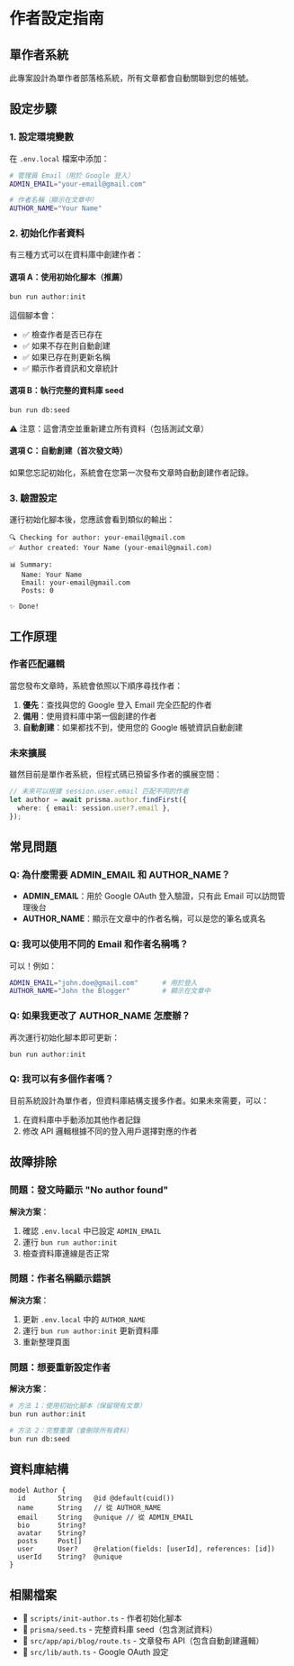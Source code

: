 # 作者設定指南

## 單作者系統

此專案設計為單作者部落格系統，所有文章都會自動關聯到您的帳號。

## 設定步驟

### 1. 設定環境變數

在 `.env.local` 檔案中添加：

```bash
# 管理員 Email（用於 Google 登入）
ADMIN_EMAIL="your-email@gmail.com"

# 作者名稱（顯示在文章中）
AUTHOR_NAME="Your Name"
```

### 2. 初始化作者資料

有三種方式可以在資料庫中創建作者：

#### 選項 A：使用初始化腳本（推薦）

```bash
bun run author:init
```

這個腳本會：
- ✅ 檢查作者是否已存在
- ✅ 如果不存在則自動創建
- ✅ 如果已存在則更新名稱
- ✅ 顯示作者資訊和文章統計

#### 選項 B：執行完整的資料庫 seed

```bash
bun run db:seed
```

⚠️ 注意：這會清空並重新建立所有資料（包括測試文章）

#### 選項 C：自動創建（首次發文時）

如果您忘記初始化，系統會在您第一次發布文章時自動創建作者記錄。

### 3. 驗證設定

運行初始化腳本後，您應該會看到類似的輸出：

```
🔍 Checking for author: your-email@gmail.com
✅ Author created: Your Name (your-email@gmail.com)

📊 Summary:
   Name: Your Name
   Email: your-email@gmail.com
   Posts: 0

✨ Done!
```

## 工作原理

### 作者匹配邏輯

當您發布文章時，系統會依照以下順序尋找作者：

1. **優先**：查找與您的 Google 登入 Email 完全匹配的作者
2. **備用**：使用資料庫中第一個創建的作者
3. **自動創建**：如果都找不到，使用您的 Google 帳號資訊自動創建

### 未來擴展

雖然目前是單作者系統，但程式碼已預留多作者的擴展空間：

```typescript
// 未來可以根據 session.user.email 匹配不同的作者
let author = await prisma.author.findFirst({
  where: { email: session.user?.email },
});
```

## 常見問題

### Q: 為什麼需要 ADMIN_EMAIL 和 AUTHOR_NAME？

- **ADMIN_EMAIL**：用於 Google OAuth 登入驗證，只有此 Email 可以訪問管理後台
- **AUTHOR_NAME**：顯示在文章中的作者名稱，可以是您的筆名或真名

### Q: 我可以使用不同的 Email 和作者名稱嗎？

可以！例如：
```bash
ADMIN_EMAIL="john.doe@gmail.com"      # 用於登入
AUTHOR_NAME="John the Blogger"        # 顯示在文章中
```

### Q: 如果我更改了 AUTHOR_NAME 怎麼辦？

再次運行初始化腳本即可更新：
```bash
bun run author:init
```

### Q: 我可以有多個作者嗎？

目前系統設計為單作者，但資料庫結構支援多作者。如果未來需要，可以：
1. 在資料庫中手動添加其他作者記錄
2. 修改 API 邏輯根據不同的登入用戶選擇對應的作者

## 故障排除

### 問題：發文時顯示 "No author found"

**解決方案**：
1. 確認 `.env.local` 中已設定 `ADMIN_EMAIL`
2. 運行 `bun run author:init`
3. 檢查資料庫連線是否正常

### 問題：作者名稱顯示錯誤

**解決方案**：
1. 更新 `.env.local` 中的 `AUTHOR_NAME`
2. 運行 `bun run author:init` 更新資料庫
3. 重新整理頁面

### 問題：想要重新設定作者

**解決方案**：
```bash
# 方法 1：使用初始化腳本（保留現有文章）
bun run author:init

# 方法 2：完整重置（會刪除所有資料）
bun run db:seed
```

## 資料庫結構

```prisma
model Author {
  id        String   @id @default(cuid())
  name      String   // 從 AUTHOR_NAME
  email     String   @unique // 從 ADMIN_EMAIL
  bio       String?
  avatar    String?
  posts     Post[]
  user      User?    @relation(fields: [userId], references: [id])
  userId    String?  @unique
}
```

## 相關檔案

- 📄 `scripts/init-author.ts` - 作者初始化腳本
- 📄 `prisma/seed.ts` - 完整資料庫 seed（包含測試資料）
- 📄 `src/app/api/blog/route.ts` - 文章發布 API（包含自動創建邏輯）
- 📄 `src/lib/auth.ts` - Google OAuth 設定
